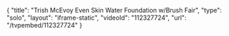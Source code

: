{
    "title": "Trish McEvoy Even Skin Water Foundation w\/Brush  Fair",
    "type": "solo",
    "layout": "iframe-static",
    "videoId": "112327724",
    "url": "\/tvpembed\/112327724"
}